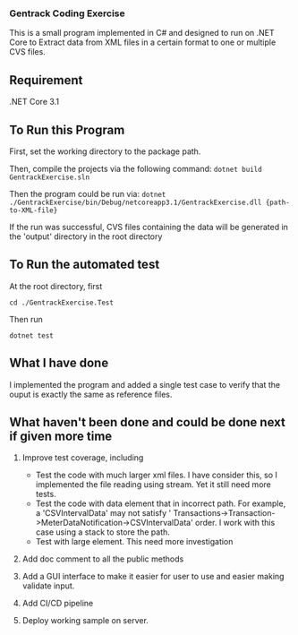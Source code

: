 ### Gentrack Coding Exercise

This is a small program implemented in C# and designed to run on .NET Core to 
Extract data from XML files in a certain format to one or multiple CVS files.

## Requirement
.NET Core 3.1

## To Run this Program
First, set the working directory to the package path.

Then, compile the projects via the following command:
```dotnet build GentrackExercise.sln```

Then the program could be run via:
```dotnet  ./GentrackExercise/bin/Debug/netcoreapp3.1/GentrackExercise.dll {path-to-XML-file}```

If the run was successful, CVS files containing the data will be generated in the 'output' directory in the root directory

## To Run the automated test
At the root directory, first

```cd ./GentrackExercise.Test```

Then run

```dotnet test```


## What I have done
I implemented the program and added a single test case to verify that the ouput is exactly the same as reference files.

## What haven't been done and could be done next if given more time
1. Improve test coverage, including
   * Test the code with much larger xml files. I have consider this, so I implemented the file reading using stream. Yet it still need more tests.
   * Test the code with data element that in incorrect path. For example, a 'CSVIntervalData' may not satisfy ' Transactions->Transaction->MeterDataNotification->CSVIntervalData' order. I work with this case using a stack to store the path.
   * Test with large element. This need more investigation

2. Add doc comment to all the public methods

3. Add a GUI interface to make it easier for user to use and easier making validate input.

4. Add CI/CD pipeline

5. Deploy working sample on server.